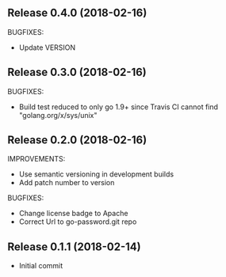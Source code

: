 ## Release 0.4.0 (2018-02-16)

BUGFIXES:

* Update VERSION

## Release 0.3.0 (2018-02-16)

BUGFIXES:

* Build test reduced to only go 1.9+ since 
  Travis CI cannot find "golang.org/x/sys/unix"

## Release 0.2.0 (2018-02-16)

IMPROVEMENTS:

* Use semantic versioning in development builds
* Add patch number to version

BUGFIXES:

* Change license badge to Apache
* Correct Url to go-password.git repo

## Release 0.1.1 (2018-02-14)

* Initial commit

